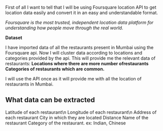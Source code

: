 First of all I want to tell that I will be using Foursquare location API to get location data easily
and convert it in an easy and understandable format.

_Foursquare is the most trusted, independent location data platform for understanding how people move 
through the real world._

**Dataset**

I have imported data of all the restaurants present in Mumbai using the Foursquare api.
Now I will cluster data according to locations and categories provided by the api.
This will provide me the relevant data of restaurants:
    **Locations where there are more number ofrestaurants**
    **Categories of restaurants which are common.**

I will use the API once as it will provide me with all the location of restaurants in Mumbai.

## What data can be extracted

   Latitude of each restaurant\n
   Longitude of each restaurant\n
   Address of each restaurant
   City in which they are located
   Distance
   Name of the restaurant
   Category of the restaurant. ex: Indian, Chinese


